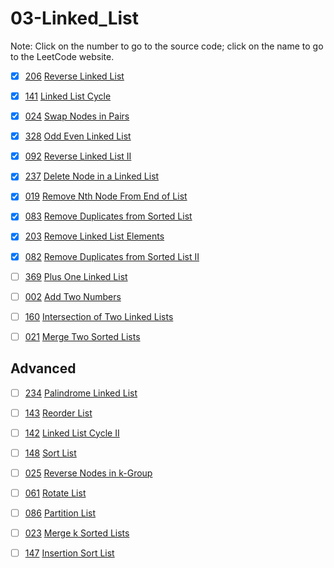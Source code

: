 # 03-Linked_List
Note: Click on the number to go to the source code; click on the name to go to the LeetCode website.

- [x] [206](206_Reverse_Linked_List.cpp) [Reverse Linked List](https://leetcode.com/problems/reverse-linked-list/description/)

- [x] [141](141_Linked_List_Cycle.cpp) [Linked List Cycle](https://leetcode.com/problems/linked-list-cycle/description/)

- [x] [024](024_Swap_Nodes_in_Pairs.cpp) [Swap Nodes in Pairs](https://leetcode.com/problems/swap-nodes-in-pairs/description/)

- [x] [328](328_Odd_Even_Linked_List.cpp) [Odd Even Linked List](https://leetcode.com/problems/odd-even-linked-list/description/)

- [x] [092](092_Reverse_Linked_List_II.cpp) [Reverse Linked List II](https://leetcode.com/problems/reverse-linked-list-ii/description/)

- [x] [237](237_Delete_Node_in_a_Linked_List.cpp) [Delete Node in a Linked List](https://leetcode.com/problems/delete-node-in-a-linked-list/description/)

- [x] [019](019_Remove_Nth_Node_From_End_of_List.cpp) [Remove Nth Node From End of List](https://leetcode.com/problems/remove-nth-node-from-end-of-list/description/)

- [x] [083](083_Remove_Duplicates_from_Sorted_List.cpp) [Remove Duplicates from Sorted List](https://leetcode.com/problems/remove-duplicates-from-sorted-list/description/)

- [x] [203](203_Remove_Linked_List_Elements.cpp) [Remove Linked List Elements](https://leetcode.com/problems/remove-linked-list-elements/description/)

- [x] [082](082_Remove_Duplicates_from_Sorted_List_II.cpp) [Remove Duplicates from Sorted List II](https://leetcode.com/problems/remove-duplicates-from-sorted-list-ii/description/)

- [ ] [369](369_Plus_One_Linked_List.cpp) [Plus One Linked List](https://leetcode.com/problems/plus-one-linked-list/description/)

- [ ] [002](002_Add_Two_Numbers.cpp) [Add Two Numbers](https://leetcode.com/problems/add-two-numbers/description/)

- [ ] [160](160_Intersection_of_Two_Linked_Lists.cpp) [Intersection of Two Linked Lists](https://leetcode.com/problems/intersection-of-two-linked-lists/description/)

- [ ] [021](021_Merge_Two_Sorted_Lists.cpp) [Merge Two Sorted Lists](https://leetcode.com/problems/merge-two-sorted-lists/description/)

## Advanced

- [ ] [234](234_Palindrome_Linked_List.cpp) [Palindrome Linked List](https://leetcode.com/problems/palindrome-linked-list/description/)

- [ ] [143](143_Reorder_List.cpp) [Reorder List](https://leetcode.com/problems/reorder-list/description/)

- [ ] [142](142_Linked_List_Cycle_II.cpp) [Linked List Cycle II](https://leetcode.com/problems/linked-list-cycle-ii/description/)

- [ ] [148](148_Sort_List.cpp) [Sort List](https://leetcode.com/problems/sort-list/description/)

- [ ] [025](025_Reverse_Nodes_in_k-Group.cpp) [Reverse Nodes in k-Group](https://leetcode.com/problems/reverse-nodes-in-k-group/description/)

- [ ] [061](061_Rotate_List.cpp) [Rotate List](https://leetcode.com/problems/rotate-list/description/)

- [ ] [086](086_Partition_List.cpp) [Partition List](https://leetcode.com/problems/partition-list/description/)

- [ ] [023](023_Merge_k_Sorted_Lists.cpp) [Merge k Sorted Lists](https://leetcode.com/problems/merge-k-sorted-lists/description/)

- [ ] [147](147_Insertion_Sort_List.cpp) [Insertion Sort List](https://leetcode.com/problems/insertion-sort-list/description/)
